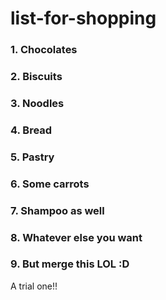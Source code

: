 # list-for-shopping

### 1. Chocolates
### 2. Biscuits
### 3. Noodles
### 4. Bread
### 5. Pastry
### 6. Some carrots
### 7. Shampoo as well
### 8. Whatever else you want
### 9. But merge this LOL :D
A trial one!!
